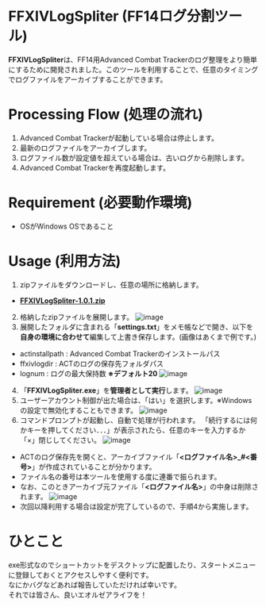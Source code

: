 # FFXIVLogSpliter (FF14ログ分割ツール)
**FFXIVLogSpliter**は、FF14用Advanced Combat Trackerのログ整理をより簡単にするために開発されました。このツールを利用することで、任意のタイミングでログファイルをアーカイブすることができます。

# Processing Flow (処理の流れ)
1. Advanced Combat Trackerが起動している場合は停止します。
2. 最新のログファイルをアーカイブします。
3. ログファイル数が設定値を超えている場合は、古いログから削除します。
4. Advanced Combat Trackerを再度起動します。

# Requirement (必要動作環境)
* OSがWindows OSであること

# Usage (利用方法)
1. zipファイルをダウンロードし、任意の場所に格納します。
* [**FFXIVLogSpliter-1.0.1.zip**](https://github.com/ikesan009/FFXIVLogSpliter/archive/refs/tags/1.0.1.zip)
2. 格納したzipファイルを展開します。
![image](https://user-images.githubusercontent.com/30005561/169692294-c8ac7111-1ebd-483a-8481-2392bf986de9.png)
3. 展開したフォルダに含まれる「**settings.txt**」をメモ帳などで開き、以下を**自身の環境に合わせて**編集して上書き保存します。(画像はあくまで例です。)
* actinstallpath : Advanced Combat Trackerのインストールパス
* ffxivlogdir : ACTのログの保存先フォルダパス
* lognum : ログの最大保持数 **※デフォルト20**
![image](https://user-images.githubusercontent.com/30005561/169692926-75937478-014d-431b-bafe-582d66912996.png)
4. 「**FFXIVLogSpliter.exe**」を**管理者として実行**します。
![image](https://user-images.githubusercontent.com/30005561/169692978-d845499d-534e-4c5a-a9b8-d4cebf88d3a7.png)
5. ユーザーアカウント制御が出た場合は、「はい」を選択します。※Windowsの設定で無効化することもできます。
![image](https://user-images.githubusercontent.com/30005561/169693049-2c7d0c72-4f6f-4859-9a83-10426f8fb844.png)
6. コマンドプロンプトが起動し、自動で処理が行われます。
「続行するには何かキーを押してください．．．」が表示されたら、任意のキーを入力するか「×」閉じしてください。
![image](https://user-images.githubusercontent.com/30005561/169693132-e64941ad-6341-4a84-abdc-bfaf386faaab.png)
* ACTのログ保存先を開くと、アーカイブファイル「**<ログファイル名>_#<番号>**」が作成されていることが分かります。
* ファイル名の番号は本ツールを使用する度に連番で振られます。
* なお、このときアーカイブ元ファイル「**<ログファイル名>**」の中身は削除されます。
![image](https://user-images.githubusercontent.com/30005561/169695014-4ef509ef-828b-4019-814a-6bb81a442463.png)
* 次回以降利用する場合は設定が完了しているので、手順4から実施します。

# ひとこと
exe形式なのでショートカットをデスクトップに配置したり、スタートメニューに登録しておくとアクセスしやすく便利です。  
なにかバグなどあれば報告していただければ幸いです。  
それでは皆さん、良いエオルゼアライフを！
